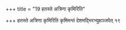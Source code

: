+++
title = "19 हतस्ते अत्रिणा कृमिरिति"

+++
हतस्ते अत्रिणा कृमिरिति कृमिमन्तं देशमद्भिरभ्युक्षञ्जपेत् १९